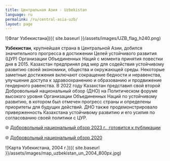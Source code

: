 ```yaml
---
title: Центральная Азия - Uzbekistan
language: ru
permalink: /ru/central-asia-uzb/
layout: page
---
```


![Флаг Узбекистана]({{ site.baseurl }}/assets/images/UZB_flag_h240.png) 

**Узбекистан**, крупнейшая страна в Центральной Азии, добился значительного прогресса в достижении Целей устойчивого развития (ЦУР) Организации Объединенных Наций с момента принятия повестки дня в 2015. Казахстан предпринял ряд мер для содействия устойчивому развитию своей экономики, общества и окружающей среды. Некоторые заметные достижения включают сокращение бедности и неравенства, улучшение доступа к здравоохранению и образованию и продвижение гендерного равенства. В 2022 году Казахстан представил свой второй Добровольный национальный обзор (ДНО) на Политическом форуме высокого уровня Организации Объединенных Наций по устойчивому развитию, в котором был отмечен прогресс страны и определены приоритеты для будущих действий. ДНО также продемонстрировало приверженность Казахстана устойчивому развитию и его усилия по согласованию своей политики с ЦУР.

🌐 [Добровольный национальный обзор 2023 г., готовится к публикации](https://hlpf.un.org/countries/uzbekistan/voluntary-national-reviews-2023)

🌐 [Добровольный национальный обзор 2020](https://hlpf.un.org/countries/uzbekistan/voluntary-national-review-2020)


![Карта Узбекистана, 2004 г.]({{ site.baseurl }}/assets/images/map_uzbekistan_un_2004_800px.jpg)
